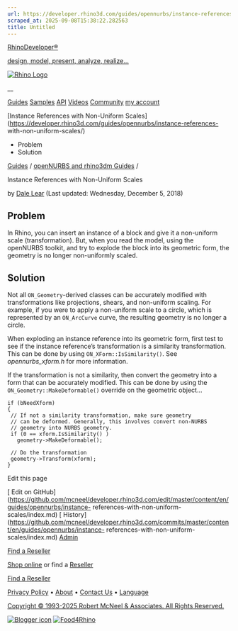 ```yaml
---
url: https://developer.rhino3d.com/guides/opennurbs/instance-references-with-non-uniform-scales/
scraped_at: 2025-09-08T15:38:22.282563
title: Untitled
---
```


[RhinoDeveloper®](/)

[design, model, present, analyze, realize...](/)

[![Rhino Logo](https://developer.rhino3d.com/images/rhinodevlogo.png)](/)

__

[Guides](https://developer.rhino3d.com/guides)
[Samples](https://developer.rhino3d.com/samples)
[API](https://developer.rhino3d.com/api)
[Videos](https://developer.rhino3d.com/videos)
[Community](https://discourse.mcneel.com/c/rhino-developer) [my account
](https://www.rhino3d.com/my-account/ "Manage your account, licenses, and
teams")

[Instance References with Non-Uniform
Scales](https://developer.rhino3d.com/guides/opennurbs/instance-references-
with-non-uniform-scales/)

  * Problem
  * Solution

[Guides](https://developer.rhino3d.com/en/guides/) / [openNURBS and rhino3dm
Guides](https://developer.rhino3d.com/en/guides/opennurbs/) /

Instance References with Non-Uniform Scales

by [Dale Lear](https://discourse.mcneel.com/u/dalelear/) (Last updated:
Wednesday, December 5, 2018)

## Problem

In Rhino, you can insert an instance of a block and give it a non-uniform
scale (transformation). But, when you read the model, using the openNURBS
toolkit, and try to explode the block into its geometric form, the geometry is
no longer non-uniformly scaled.

## Solution

Not all `ON_Geometry`-derived classes can be accurately modified with
transformations like projections, shears, and non-uniform scaling. For
example, if you were to apply a non-uniform scale to a circle, which is
represented by an `ON_ArcCurve` curve, the resulting geometry is no longer a
circle.

When exploding an instance reference into its geometric form, first test to
see if the instance reference’s transformation is a similarity transformation.
This can be done by using `ON_XForm::IsSimilarity()`. See _opennurbs_xform.h_
for more information.

If the transformation is not a similarity, then convert the geometry into a
form that can be accurately modified. This can be done by using the
`ON_Geometry::MakeDeformable()` override on the geometric object…

    
    
    if (bNeedXform)
    {
     // If not a similarity transformation, make sure geometry
     // can be deformed. Generally, this involves convert non-NURBS
     // geometry into NURBS geometry.
     if (0 == xform.IsSimilarity() )
       geometry->MakeDeformable();
    
     // Do the transformation
     geometry->Transform(xform);
    }
    

Edit this page

[ Edit on
GitHub](https://github.com/mcneel/developer.rhino3d.com/edit/master/content/en/guides/opennurbs/instance-
references-with-non-uniform-scales/index.md) [
History](https://github.com/mcneel/developer.rhino3d.com/commits/master/content/en/guides/opennurbs/instance-
references-with-non-uniform-scales/index.md) [
Admin](https://developer.rhino3d.com/admin)

[Find a Reseller](https://www.rhino3d.com/sales)

[Shop online](https://www.rhino3d.com/store) or find a
[Reseller](https://www.rhino3d.com/sales)

[Find a Reseller](https://www.rhino3d.com/sales)

[Privacy Policy](https://www.rhino3d.com/privacy) •
[About](https://www.rhino3d.com/mcneel/about) • [Contact
Us](https://www.rhino3d.com/mcneel/contact) • [
Language](https://www.rhino3d.com/language "Change to a different region or
language")

[Copyright © 1993-2025 Robert McNeel & Associates. All Rights
Reserved.](https://www.rhino3d.com/mcneel/about)

[](https://www.facebook.com/McNeelRhinoceros/)
[](https://twitter.com/bobmcneel) [](https://www.linkedin.com/groups/75313/)
[](https://www.youtube.com/user/RhinoGuide/videos) [](https://vimeo.com/rhino)
[![Blogger
icon](https://developer.rhino3d.com/images/blogger.svg)](http://blog.rhino3d.com/)
[![Food4Rhino](https://developer.rhino3d.com/images/f4r_icon_01.svg)](https://www.food4rhino.com)

